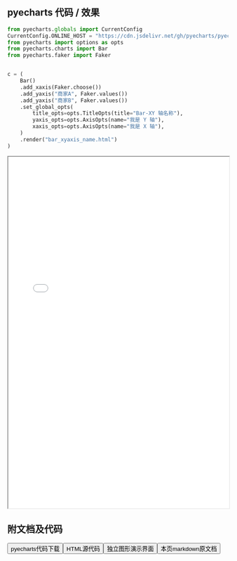 
## pyecharts 代码 / 效果

```python
from pyecharts.globals import CurrentConfig
CurrentConfig.ONLINE_HOST = "https://cdn.jsdelivr.net/gh/pyecharts/pyecharts-assets@latest/assets/"
from pyecharts import options as opts
from pyecharts.charts import Bar
from pyecharts.faker import Faker


c = (
    Bar()
    .add_xaxis(Faker.choose())
    .add_yaxis("商家A", Faker.values())
    .add_yaxis("商家B", Faker.values())
    .set_global_opts(
        title_opts=opts.TitleOpts(title="Bar-XY 轴名称"),
        yaxis_opts=opts.AxisOpts(name="我是 Y 轴"),
        xaxis_opts=opts.AxisOpts(name="我是 X 轴"),
    )
    .render("bar_xyaxis_name.html")
)
```

<iframe width="100%" height="800px" src="/pyecharts/Bar/bar_xyaxis_name.html"></iframe>

## 附文档及代码

<a href="https://cdn.jsdelivr.net/gh/wfy-belief/python/docs/pyecharts/Bar/bar_xyaxis_name.py"><button class="mybutton">pyecharts代码下载</button></a><a href="https://cdn.jsdelivr.net/gh/wfy-belief/python/docs/pyecharts/Bar/bar_xyaxis_name.html"><button class="mybutton">HTML源代码</button></a><a href="https://python.wfyblog.cn/pyecharts/Bar/bar_xyaxis_name.html"><button class="mybutton">独立图形演示界面</button></a><a href="https://cdn.jsdelivr.net/gh/wfy-belief/python/docs/pyecharts/Bar/bar_xyaxis_name.md"><button class="mybutton">本页markdown原文档</button></a>